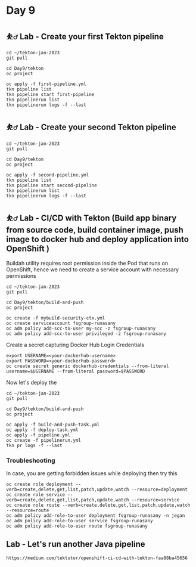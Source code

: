 # Day 9

## ⛹️‍♂️ Lab - Create your first Tekton pipeline
```
cd ~/tekton-jan-2023
git pull

cd Day9/tekton
oc project

oc apply -f first-pipeline.yml
tkn pipeline list
tkn pipeline start first-pipeline
tkn pipelinerun list
tkn pipelinerun logs -f --last
```

## ⛹️‍♂️ Lab - Create your second Tekton pipeline
```
cd ~/tekton-jan-2023
git pull

cd Day9/tekton
oc project

oc apply -f second-pipeline.yml
tkn pipeline list
tkn pipeline start second-pipeline
tkn pipelinerun list
tkn pipelinerun logs -f --last
```


## ⛹️‍♂️ Lab - CI/CD with Tekton (Build app binary from source code, build container image, push image to docker hub and deploy application into OpenShift )

Buildah utility requires root permission inside the Pod that runs on OpenShift, hence we need to create a service account with necessary permissions
```
cd ~/tekton-jan-2023
git pull

cd Day9/tekton/build-and-push
oc project

oc create -f mybuild-security-ctx.yml
oc create serviceaccount fsgroup-runasany
oc adm policy add-scc-to-user my-scc -z fsgroup-runasany
oc adm policy add-scc-to-user privileged -z fsgroup-runasany
```

Create a secret capturing Docker Hub Login Credentials
```
export USERNAME=<your-dockerhub-username>
export PASSWORD=<your-dockerhub-password>
oc create secret generic dockerhub-credentials --from-literal username=$USERNAME --from-literal password=$PASSWORD
```

Now let's deploy the 
```
cd ~/tekton-jan-2023
git pull

cd Day9/tekton/build-and-push
oc project

oc apply -f build-and-push-task.yml
oc apply -f deploy-task.yml
oc apply -f pipeline.yml
oc create -f pipelinerun.yml
tkn pr logs -f --last
```

### Troubleshooting
In case, you are getting forbidden issues while deploying then try this
```
oc create role deployment --verb=create,delete,get,list,patch,update,watch --resource=deployment
oc create role service --verb=create,delete,get,list,patch,update,watch --resource=service
oc create role route --verb=create,delete,get,list,patch,update,watch --resource=route
oc adm policy add-role-to-user deployment fsgroup-runasany -n jegan
oc adm policy add-role-to-user service fsgroup-runasany
oc adm policy add-role-to-user route fsgroup-runasany
```


## Lab - Let's run another Java pipeline
```
https://medium.com/tektutor/openshift-ci-cd-with-tekton-faa88ba45656
```
